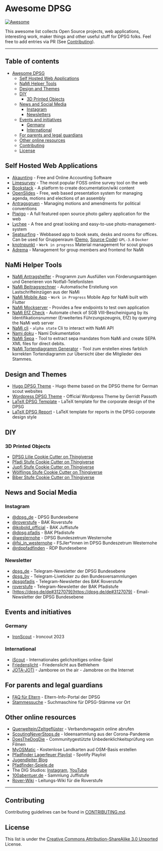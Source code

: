 # Awesome DPSG

[![Awesome](https://cdn.jsdelivr.net/gh/sindresorhus/awesome@d7305f38d29fed78fa85652e3a63e154dd8e8829/media/badge.svg)](https://github.com/sindresorhus/awesome)

This awesome list collects Open Source projects, web applications, interesting work, maker things and other useful stuff for DPSG folks. Feel free to add entries via PR (See [Contributing](.github/CONTRIBUTING.md)).

---

## Table of contents <!-- omit from toc -->

- [Awesome DPSG](#awesome-dpsg)
  - [Self Hosted Web Applications](#self-hosted-web-applications)
  - [NaMi Helper Tools](#nami-helper-tools)
  - [Design and Themes](#design-and-themes)
  - [DIY](#diy)
    - [3D Printed Objects](#3d-printed-objects)
  - [News and Social Media](#news-and-social-media)
    - [Instagram](#instagram)
    - [Newsletters](#newsletter)
  - [Events and initiatives](#events-and-initiatives)
    - [Germany](#germany)
    - [International](#international)
  - [For parents and legal guardians](#for-parents-and-legal-guardians)
  - [Other online resources](#other-online-resources)
  - [Contributing](#contributing)
  - [License](#license)

## Self Hosted Web Applications

- [Akaunting](https://github.com/akaunting/akaunting) - Free and Online Accounting Software
- [Limesurvey](https://github.com/LimeSurvey/LimeSurvey) - The most popular FOSS online survey tool on the web
- [Bookstack](https://github.com/BookStackApp/BookStack) - A platform to create documentation/wiki content
- [OpenSlides](https://github.com/OpenSlides/OpenSlides) - Free, web based presentation system for managing agenda, motions and elections of an assembly
- [Antragsgruen](https://github.com/CatoTH/antragsgruen) - Managing motions and amendments for political conventions
- [Piwigo](https://github.com/Piwigo/Piwigo) - A full featured open source photo gallery application for the web
- [Lychee](https://github.com/LycheeOrg/Lychee) - A free and great looking and easy-to-use photo-management-system
- [Seatsurfing](https://seatsurfing.app/) - Webbased app to book seats, desks and rooms for offices. Can be used for Gruppenraum ([Demo](https://seatsurfing.app/get-started/), [Source Code](https://github.com/seatsurfing/backend)) `GPL-3.0` `Docker`
- [knotnpunkt](https://github.com/dpsg-beckum/knotnpunkt) - `Work in progress` Material management for scout groups
- [Adrema](https://github.com/zoomyboy/adrema) - Management for group members and frontend for NaMi

## NaMi Helper Tools

- [NaMi Antragshelfer](https://github.com/tobiasmiosczka/nami-antragshelfer) - Programm zum Ausfüllen von Förderungsanträgen und Generieren von Notfall-Telefonlisten
- [NaMi Beitragsrechner](https://github.com/f1shl/nami-beitragsrechner) - Automatische Erstellung von Lastschrifteinzügen aus der NaMi
- [NaMi Mobile App](https://github.com/digital-scouts/dpsg-nami-app) - `Work in Progress` Mobile App for NaMi built with Flutter
- [NaMi Mockserver](https://github.com/digital-scouts/nami-mockserver) - Provides a few endpoints to test own application
- [NaMi EfZ Check](https://github.com/maehw/nami-efz-check) - Automate check of SGB VIII-Bescheinigung by its Identifikationsnummer (Erweitertes Führzungszeugnis, EfZ) by querying the NaMi web server
- [NaMi cli](https://github.com/webratz/pynami) - `alpha state` Cli to interact with NaMi API
- [Nami doku](https://doku.dpsg.de/spacedirectory/view.action) - Nami Dokumentation
- [NaMi Sepa](https://github.com/thisni1s/nami-sepa) - Tool to extract sepa mandates from NaMi and create SEPA XML files for direct debits.
- [NaMi Tortendiagramm Generator](https://codeberg.org/dpsghuenfeld/DIYNaMi) - Tool zum erstellen eines farblich korrekten Tortendiagramm zur Übersicht über die Mitglieder des Stammes.

## Design and Themes

- [Hugo DPSG Theme](https://github.com/pfadfinder-konstanz/hugo-dpsg) - Hugo theme based on the DPSG theme for German scout websites
- [Wordpress DPSG Theme](https://dpsg.de/de/leitende-mitarbeitende/oeffentlichkeitsarbeit/logos-material-vorlagen/wordpress-theme) - Official Wordpress Theme by Gerridt Passoth
- [LaTeX DPSG Template](https://github.com/fabianlipp/latex-dpsg) - LaTeX template for the corporate design of the DPSG
- [LaTeX DPSG Report](https://github.com/thisni1s/dpsg-report-latex) - LaTeX template for reports in the DPSG corporate design style

## DIY

### 3D Printed Objects

- [DPSG Lilie Cookie Cutter on Thingiverse](https://www.thingiverse.com/thing:4672759)
- [Pfadi Stufe Cookie Cutter on Thingiverse](https://www.thingiverse.com/thing:4646424)
- [Jupfi Stufe Cookie Cutter on Thingiverse](https://www.thingiverse.com/thing:4646408)
- [Wölflings Stufe Cookie Cutter on Thingiverse](https://www.thingiverse.com/thing:4646398)
- [Biber Stufe Cookie Cutter on Thingiverse](https://www.thingiverse.com/thing:4646427)

## News and Social Media

### Instagram
- [@dpsg_de](https://www.instagram.com/dpsg.de/) -  DPSG Bundesebene
- [@roverstufe](https://www.instagram.com/roverstufe/) -  BAK Roverstufe
- [@kobold_official](https://www.instagram.com/kobold_official/) -  BAK Juffistufe
- [@dpsg.pfadis](https://www.instagram.com/dpsg.pfadis/) -  BAK Pfadistufe
- [@westernohe](https://www.instagram.com/bundeszentrum_westernohe/) -  DPSG Bundeszetrum Westernohe
- [@fsj_in_westernohe](https://www.instagram.com/fsj_in_westernohe/) -  FSJler*innen im DPSG Bundeszetrum Westernohe
- [@rdppfadfinden](https://www.instagram.com/rdppfadfinden/) - RDP Bundesebene

### Newsletter
- [dpsg_de](https://t.me/dpsg_de) - Telegram-Newsletter der DPSG Bundesebene
- [dpsg_bv](https://t.me/dpsg_bv) - Telegram-Liveticker zu den Bundesversammlungen
- [dpsgpfadis](https://t.me/dpsgrover) - Telegram-Newsletter des BAK Roverstufe
- [roverstufe](https://t.me/dpsgpfadis) - Telegram-Newsletter der BAK Pfadistufe
- [https://dpsg.de/de#3127079](https://dpsg.de/de#3127079) - Email-Newsletter der DPSG Bundesebene

## Events and initiatives

### Germany
- [IronScout](https://ironscout2023.de/ironscout/) - Ironcout 2023

### International
- [iScout](https://iscoutgame.com/en/home) - Internationales gelichzeitiges online-Spiel
- [Friedenslicht](https://www.friedenslicht.de/) - Friedenslicht aus Bethlehem
- [JOTA-JOTI](https://jota-joti.de/) - Jamboree on the air - Jamobree on the Internet

## For parents and legal guardians
- [FAQ für Eltern](https://dpsg.de/de/mach-mit/mitglied-werden/informationen-fuer-eltern) - Eltern-Info-Portal der DPSG
- [Stammessuche](https://dpsg.de/de/stammessuche-20) - Suchmaschine für DPSG-Stämme vor Ort

## Other online resources
- [Querweltein/Zeltgeflüster](https://dpsg.de/de/magazin) - Verbandsmagazin online abrufen
- [ScoutingNeverStops.de](https://www.scoutingneverstops.de/) - Ideensammlung aus der Corona-Pandemie
- [DoesTheDogDie](https://www.doesthedogdie.com/) - Communitygestützte Unbedenklichkeitsprüfung von Filmen
- [MyOSMatic](https://print.get-map.org/) - Kostenlose Landkarten aud OSM-Basis erstellen
- [Pfadfinder Lagerfeuer Playlist](https://open.spotify.com/playlist/0SuPlHCl8sVmhOOuJA49WD) - Spotify Playlist
-  [Jugendleiter Blog](https://www.jugendleiter-blog.de/)
-  [Pfadfinder-Spiele.de](https://pfadfinder-spiele.de/)
-  The DIG Studios: [Instagram](https://www.instagram.com/thedigstudios/),  [YouTube](https://www.youtube.com/@thedigstudios/videos)
-  [100abentuer.de](https://100abenteuer.dpsg.de/wp/) - Sammlung Juffistufe
-  [Rover-Wiki](https://wiki.rover.de) - Leitungs-Wiki für die Roverstufe

---

## Contributing

Contributing guidelines can be found in [CONTRIBUTING.md](.github/CONTRIBUTING.md).

## License

This list is under the [Creative Commons Attribution-ShareAlike 3.0 Unported](LICENSE) License.
